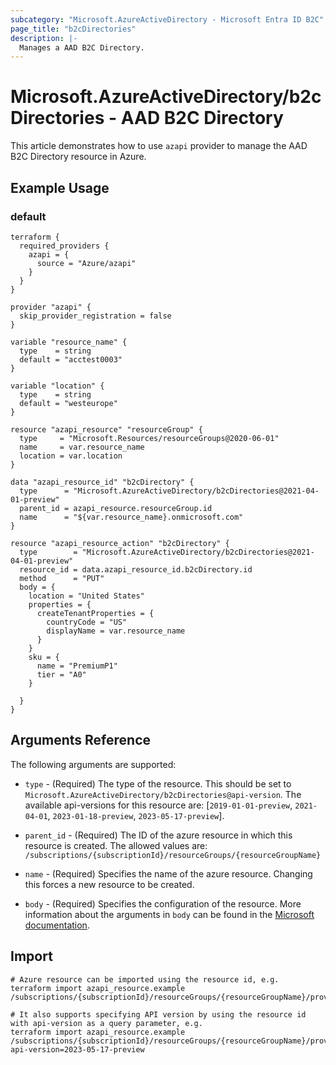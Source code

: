 ```yaml
---
subcategory: "Microsoft.AzureActiveDirectory - Microsoft Entra ID B2C"
page_title: "b2cDirectories"
description: |-
  Manages a AAD B2C Directory.
---
```


# Microsoft.AzureActiveDirectory/b2cDirectories - AAD B2C Directory

This article demonstrates how to use `azapi` provider to manage the AAD B2C Directory resource in Azure.

## Example Usage

### default

```hcl
terraform {
  required_providers {
    azapi = {
      source = "Azure/azapi"
    }
  }
}

provider "azapi" {
  skip_provider_registration = false
}

variable "resource_name" {
  type    = string
  default = "acctest0003"
}

variable "location" {
  type    = string
  default = "westeurope"
}

resource "azapi_resource" "resourceGroup" {
  type     = "Microsoft.Resources/resourceGroups@2020-06-01"
  name     = var.resource_name
  location = var.location
}

data "azapi_resource_id" "b2cDirectory" {
  type      = "Microsoft.AzureActiveDirectory/b2cDirectories@2021-04-01-preview"
  parent_id = azapi_resource.resourceGroup.id
  name      = "${var.resource_name}.onmicrosoft.com"
}

resource "azapi_resource_action" "b2cDirectory" {
  type        = "Microsoft.AzureActiveDirectory/b2cDirectories@2021-04-01-preview"
  resource_id = data.azapi_resource_id.b2cDirectory.id
  method      = "PUT"
  body = {
    location = "United States"
    properties = {
      createTenantProperties = {
        countryCode = "US"
        displayName = var.resource_name
      }
    }
    sku = {
      name = "PremiumP1"
      tier = "A0"
    }

  }
}

```



## Arguments Reference

The following arguments are supported:

* `type` - (Required) The type of the resource. This should be set to `Microsoft.AzureActiveDirectory/b2cDirectories@api-version`. The available api-versions for this resource are: [`2019-01-01-preview`, `2021-04-01`, `2023-01-18-preview`, `2023-05-17-preview`].

* `parent_id` - (Required) The ID of the azure resource in which this resource is created. The allowed values are:  
  `/subscriptions/{subscriptionId}/resourceGroups/{resourceGroupName}`

* `name` - (Required) Specifies the name of the azure resource. Changing this forces a new resource to be created.

* `body` - (Required) Specifies the configuration of the resource. More information about the arguments in `body` can be found in the [Microsoft documentation](https://learn.microsoft.com/en-us/azure/templates/Microsoft.AzureActiveDirectory/b2cDirectories?pivots=deployment-language-terraform).

## Import

 ```shell
 # Azure resource can be imported using the resource id, e.g.
 terraform import azapi_resource.example /subscriptions/{subscriptionId}/resourceGroups/{resourceGroupName}/providers/Microsoft.AzureActiveDirectory/b2cDirectories/{resourceName}
 
 # It also supports specifying API version by using the resource id with api-version as a query parameter, e.g.
 terraform import azapi_resource.example /subscriptions/{subscriptionId}/resourceGroups/{resourceGroupName}/providers/Microsoft.AzureActiveDirectory/b2cDirectories/{resourceName}?api-version=2023-05-17-preview
 ```
